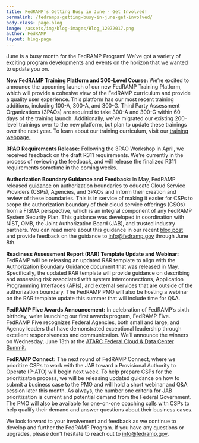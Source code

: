 ```yaml
---
title: FedRAMP’s Getting Busy in June - Get Involved!
permalink: /fedramps-getting-busy-in-june-get-involved/
body-class: page-blog
image: /assets/img/blog-images/Blog_12072017.png
author: FedRAMP
layout: blog-page
---
```

June is a busy month for the FedRAMP Program! We’ve got a variety of exciting program developments and events on the horizon that we wanted to update you on. 

**New FedRAMP Training Platform and 300-Level Course:** We’re excited to announce the upcoming launch of our new FedRAMP Training Platform, which will provide a cohesive view of the FedRAMP curriculum and provide a quality user experience. This platform has our most recent training additions, including 100-A, 300-A, and 300-G. Third Party Assessment Organizations (3PAOs) are required to take 300-A and 300-G within 60 days of the training launch. Additionally, we’ve migrated our existing 200-level trainings over to the new platform, but plan to update these trainings over the next year. To learn about our training curriculum, visit our <a href="https://www.fedramp.gov/training/">training webpage.</a> 
 
**3PAO Requirements Release:** Following the 3PAO Workshop in April, we received feedback on the draft R311 requirements. We’re currently in the process of reviewing the feedback, and will release the finalized R311 requirements sometime in the coming weeks.

**Authorization Boundary Guidance and Feedback:** In May, FedRAMP released <a href="https://www.fedramp.gov/assets/resources/documents/CSP_A_FedRAMP_Authorization_Boundary_Guidance.pdf">guidance</a> 
 on authorization boundaries to educate Cloud Service Providers (CSPs), Agencies, and 3PAOs and inform their creation and review of these boundaries. This is in service of making it easier for CSPs to scope the authorization boundary of their cloud service offerings (CSOs) from a FISMA perspective, which is an integral component of any FedRAMP System Security Plan. This guidance was developed in coordination with NIST, OMB, the Joint Authorization Board (JAB), and trusted industry partners. You can read more about this guidance in our recent <a href="https://www.fedramp.gov/fedramp-authorization-boundary-guidance-released/">blog post</a> and provide feedback on the guidance to info@fedramp.gov through June 8th.  

**Readiness Assessment Report (RAR) Template Update and Webinar:** FedRAMP will be releasing an updated RAR template to align with the <a href="https://www.fedramp.gov/assets/resources/documents/CSP_A_FedRAMP_Authorization_Boundary_Guidance.pdf">Authorization Boundary Guidance</a> document that was released in May. Specifically, the updated RAR template will provide guidance on describing and assessing risk associated with system interconnections, Application Programming Interfaces (APIs), and external services that are outside of the authorization boundary. The FedRAMP PMO will also be hosting a webinar on the RAR template update this summer that will include time for Q&A. 

**FedRAMP Five Awards Announcement:** In celebration of FedRAMP’s sixth birthday, we’re launching our first awards program, FedRAMP Five. FedRAMP Five recognizes Federal Agencies, both small and large, and Agency leaders that have demonstrated exceptional leadership through excellent responsiveness and communication. We’ll announce the winners on Wednesday, June 13th at the <a href="https://www.atarc.org/cloud-data-center-summit/"> ATARC Federal Cloud & Data Center Summit.</a>

**FedRAMP Connect:** The next round of FedRAMP Connect, where we prioritize CSPs to work with the JAB toward a Provisional Authority to Operate (P-ATO) will begin next week. To help prepare CSPs for the prioritizaton process, we will be releasing updated guidance on how to submit a business case to the PMO and will hold a short webinar and Q&A session later this month. As always, the number one criteria for JAB prioritization is current and potential demand from the Federal Government. The PMO will also be available for one-on-one coaching calls with CSPs to help qualify their demand and answer questions about their business cases.

We look forward to your involvement and feedback as we continue to develop and further the FedRAMP Program. If you have any questions or upgrades, please don’t hesitate to reach out to info@fedramp.gov. 
